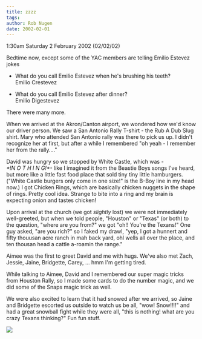```yaml
---
title: zzzz
tags: 
author: Rob Nugen
date: 2002-02-01
---
```


<title></title>
<p class=date>1:30am Saturday 2 February 2002  (02/02/02)</p>

<p>Bedtime now, except some of the YAC members are telling Emilio
Estevez jokes</p>

<ul>
<li><p>What do you call Emilio Estevez when he's brushing his teeth?
<br>Emilio Crestevez</p></li>

<li><p>What do you call Emilio Estevez after dinner?
<br>Emilio Digestevez</p></li>
</ul>

<p>There were many more.</p>

<p>When we arrived at the Akron/Canton airport, we wondered how we'd
know our driver person.  We saw a San Antonio Rally T-shirt - the Rub
A Dub Slug shirt.  Mary who attended San Antonio rally was there to
pick us up.  I didn't recognize her at first, but after a while I
remembered "oh yeah - I remember her from the rally...."</p>

<p>David was hungry so we stopped by White Castle, which was
<em>-*!N&nbsp;O&nbsp;T&nbsp;H&nbsp;I&nbsp;N&nbsp;G!*-</em> like I
imagined it from the Beastie Boys songs I've heard, but more like a
little fast food place that sold tiny tiny little hamburgers.  ("White
Castle burgers only come in one size!" is the B-Boy line in my head
now.) I got Chicken Rings, which are basically chicken nuggets in the
shape of rings.  Pretty cool idea.  Strange to bite into a ring and my
brain is expecting onion and tastes chicken!</p>

<p>Upon arrival at the church (we got <em>slightly</em> lost) we were
not immediately well-greeted, but when we told people, "Houston" or
"Texas" (or both) to the question, "where are you from?" we got "oh!!
You're the Texans!"  One guy asked, "are you rich?"  so I faked my
drawl, "yep, I got a hunnert and fifty thouusan acre ranch in mah back
yard, ohl wells all over the place, and ten thousan head a cattle
a-roamin the range."</p>

<p>Aimee was the first to greet David and me with hugs.  We've also
met Zach, Jessie, Jaine, Bridgette, Carey, ... hmm I'm getting
tired.</p>

<p>While talking to Aimee, David and I remembered our super magic
tricks from Houston Rally, so I made some cards to do the number
magic, and we did some of the Snaps magic trick as well.</p>

<p>We were also excited to learn that it had snowed after we arrived,
so Jaine and Bridgette escorted us outside to watch us be all, "wow!
Snow!!!!" and had a great snowball fight while they were all, "this is
nothing!  what are you crazy Texans thinking?"  Fun fun stuff.</p>

<p><img src='/images/rob/wL-ROB.gif'/></p>

